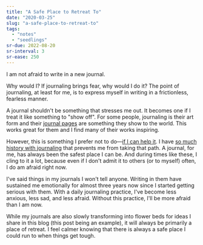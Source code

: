 ```yaml
---
title: "A Safe Place to Retreat To"
date: "2020-03-25"
slug: "a-safe-place-to-retreat-to"
tags:
  - "notes"
  - "seedlings"
sr-due: 2022-08-20
sr-interval: 3
sr-ease: 250
---
```

I am not afraid to write in a new journal.

Why would I? If journaling brings fear, why would I do it? The point of journaling, at least for me, is to express myself in writing in a frictionless, fearless manner.

A journal shouldn't be something that stresses me out. It becomes one if I treat it like something to "show off". For some people, journaling is their art form and their [journal pages](https://www.instagram.com/explore/tags/bulletjournal/) are something they show to the world. This works great for them and I find many of their works inspiring.

However, this is something I prefer not to do—[if I can help it](https://www.instagram.com/p/B9qGbATBaR2/). I have [so much history with journaling](my-journaling-system-june-2018/) that prevents me from taking that path. A journal, for me, has always been the safest place I can be. And during times like these, I cling to it a lot, because even if I don't admit it to others (or to myself) often, I do am afraid right now.

I've said things in my journals I won't tell anyone. Writing in them have sustained me emotionally for almost three years now since I started getting serious with them. With a daily journaling practice, I've become less anxious, less sad, and less afraid. Without this practice, I'll be more afraid than I am now.

While my journals are also slowly transforming into flower beds for ideas I share in this blog (this post being an example), it will always be primarily a place of retreat. I feel calmer knowing that there is always a safe place I could run to when things get tough.
